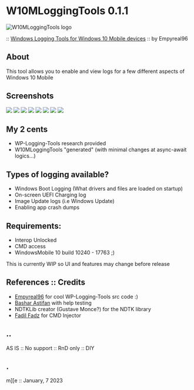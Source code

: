 # W10MLoggingTools 0.1.1

![W10MLoggingTools logo](Images/logo.png)

:: [Windows Logging Tools for Windows 10 Mobile devices](https://github.com/Empyreal96/WP-Logging-Tools) :: by Empyreal96

## About 
This tool allows you to enable and view logs for a few different aspects of Windows 10 Mobile

## Screenshots
![](Images/shot1.png)
![](Images/shot2.png)
![](Images/shot3.png)
![](Images/shot4.png)
![](Images/shot5.png)
![](Images/shot6.png)
![](Images/shot7.png)
![](Images/shot8.png)

## My 2 cents
- WP-Logging-Tools research provided
- W10MLoggingTools "generated" (with minimal changes at async-await logics...)

## Types of logging available?
- Windows Boot Logging (What drivers and files are loaded on startup)
- On-screen UEFI Charging log
- Image Update logs (i.e Windows Update)
- Enabling app crash dumps

## Requirements:
- Interop Unlocked
- CMD access
- WindowsMobile 10 build 10240 - 17763 ;)

This is currently WIP so UI and features may change before release


## References :: Credits
- [Empyreal96](https://github.com/Empyreal96) for cool WP-Logging-Tools src code :)
- [Bashar Astifan](https://github.com/basharast) with help testing
- NDTKLib creator (Gustave Monce?) for the NDTK library
- [Fadil Fadz](https://github.com/fadilfadz01) for CMD Injector

## ..
AS IS :: No support :: RnD only :: DIY

## .
m][e :: January, 7 2023
